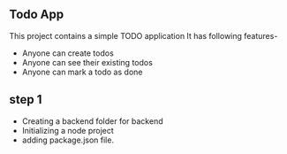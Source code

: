 ## Todo App
This project contains a simple TODO application
It has following features-
- Anyone can create todos
- Anyone can see their existing todos
- Anyone can mark a todo as done

## step 1
- Creating a backend folder for backend
- Initializing a node project
- adding package.json file.